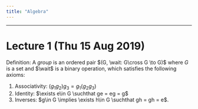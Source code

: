 ```yaml
---
title: "Algebra"
---
```


---

# Lecture 1 (Thu 15 Aug 2019)

Definition: A *group* is an ordered pair $(G, \wait: G\cross G \to G)$ where $G$ is a set and $\wait$ is a binary operation, which satisfies the following axioms:

1. Associativity: $(g_1 g_2)g_3 = g_1(g_2 g_3)$
2. Identity: $\exists e\in G \suchthat  ge = eg = g$
3. Inverses: $g\in G \implies \exists h\in G \suchthat gh = gh = e$.
